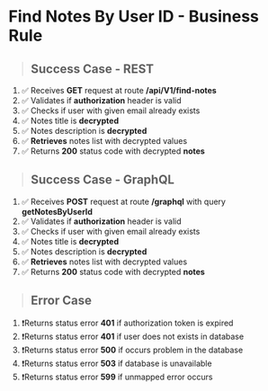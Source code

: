 # Find Notes By User ID - Business Rule

> ## Success Case - REST

1.  ✅ Receives **GET** request at route **/api/V1/find-notes**
2.  ✅ Validates if **authorization** header is valid
3.  ✅ Checks if user with given email already exists
4.  ✅ Notes title is **decrypted**
5.  ✅ Notes description is **decrypted**
6.  ✅ **Retrieves** notes list with decrypted values
7.  ✅ Returns **200** status code with decrypted **notes**

> ## Success Case - GraphQL

1.  ✅ Receives **POST** request at route **/graphql** with query **getNotesByUserId**
2.  ✅ Validates if **authorization** header is valid
3.  ✅ Checks if user with given email already exists
4.  ✅ Notes title is **decrypted**
5.  ✅ Notes description is **decrypted**
6.  ✅ **Retrieves** notes list with decrypted values
7.  ✅ Returns **200** status code with decrypted **notes**

> ## Error Case

1. ❗Returns status error **401** if authorization token is expired
2. ❗Returns status error **401** if user does not exists in database
3. ❗Returns status error **500** if occurs problem in the database
4. ❗Returns status error **503** if database is unavailable
5. ❗Returns status error **599** if unmapped error occurs